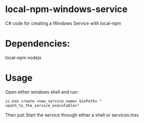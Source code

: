 # local-npm-windows-service

C# code for creating a Windows Service with local-npm

# Dependencies:
  local-npm
  nodejs

# Usage
  Open either windows shell and run:
  
    sc.exe create <new_service_name> binPath= "<path_to_the_service_executable>"
    
  Then just Start the service through either a shell or services.msc
